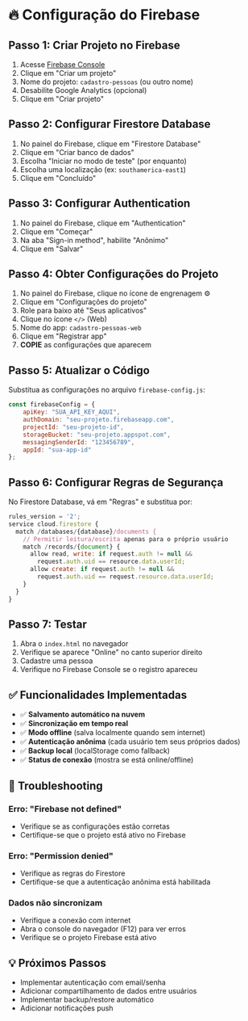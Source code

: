 # 🔥 Configuração do Firebase

## Passo 1: Criar Projeto no Firebase

1. Acesse [Firebase Console](https://console.firebase.google.com/)
2. Clique em "Criar um projeto"
3. Nome do projeto: `cadastro-pessoas` (ou outro nome)
4. Desabilite Google Analytics (opcional)
5. Clique em "Criar projeto"

## Passo 2: Configurar Firestore Database

1. No painel do Firebase, clique em "Firestore Database"
2. Clique em "Criar banco de dados"
3. Escolha "Iniciar no modo de teste" (por enquanto)
4. Escolha uma localização (ex: `southamerica-east1`)
5. Clique em "Concluído"

## Passo 3: Configurar Authentication

1. No painel do Firebase, clique em "Authentication"
2. Clique em "Começar"
3. Na aba "Sign-in method", habilite "Anônimo"
4. Clique em "Salvar"

## Passo 4: Obter Configurações do Projeto

1. No painel do Firebase, clique no ícone de engrenagem ⚙️
2. Clique em "Configurações do projeto"
3. Role para baixo até "Seus aplicativos"
4. Clique no ícone `</>` (Web)
5. Nome do app: `cadastro-pessoas-web`
6. Clique em "Registrar app"
7. **COPIE** as configurações que aparecem

## Passo 5: Atualizar o Código

Substitua as configurações no arquivo `firebase-config.js`:

```javascript
const firebaseConfig = {
    apiKey: "SUA_API_KEY_AQUI",
    authDomain: "seu-projeto.firebaseapp.com",
    projectId: "seu-projeto-id",
    storageBucket: "seu-projeto.appspot.com",
    messagingSenderId: "123456789",
    appId: "sua-app-id"
};
```

## Passo 6: Configurar Regras de Segurança

No Firestore Database, vá em "Regras" e substitua por:

```javascript
rules_version = '2';
service cloud.firestore {
  match /databases/{database}/documents {
    // Permitir leitura/escrita apenas para o próprio usuário
    match /records/{document} {
      allow read, write: if request.auth != null && 
        request.auth.uid == resource.data.userId;
      allow create: if request.auth != null && 
        request.auth.uid == request.resource.data.userId;
    }
  }
}
```

## Passo 7: Testar

1. Abra o `index.html` no navegador
2. Verifique se aparece "Online" no canto superior direito
3. Cadastre uma pessoa
4. Verifique no Firebase Console se o registro apareceu

## ✅ Funcionalidades Implementadas

- ✅ **Salvamento automático na nuvem**
- ✅ **Sincronização em tempo real**
- ✅ **Modo offline** (salva localmente quando sem internet)
- ✅ **Autenticação anônima** (cada usuário tem seus próprios dados)
- ✅ **Backup local** (localStorage como fallback)
- ✅ **Status de conexão** (mostra se está online/offline)

## 🔧 Troubleshooting

### Erro: "Firebase not defined"
- Verifique se as configurações estão corretas
- Certifique-se que o projeto está ativo no Firebase

### Erro: "Permission denied"
- Verifique as regras do Firestore
- Certifique-se que a autenticação anônima está habilitada

### Dados não sincronizam
- Verifique a conexão com internet
- Abra o console do navegador (F12) para ver erros
- Verifique se o projeto Firebase está ativo

## 💡 Próximos Passos

- Implementar autenticação com email/senha
- Adicionar compartilhamento de dados entre usuários
- Implementar backup/restore automático
- Adicionar notificações push
